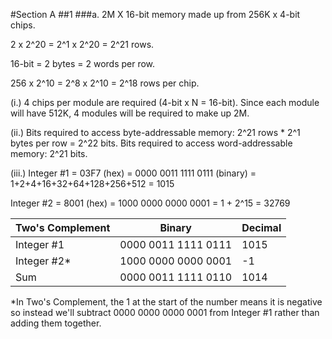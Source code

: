 #Section A
##1
###a.
2M X 16-bit memory made up from 256K x 4-bit chips.

2 x 2^20 = 2^1 x 2^20 = 2^21 rows.

16-bit = 2 bytes = 2 words per row.

256 x 2^10 = 2^8 x 2^10 = 2^18 rows per chip.

(i.) 4 chips per module are required (4-bit x N = 16-bit).  Since each module will have 512K, 4 modules will be required to make up 2M.

(ii.) Bits required to access byte-addressable memory: 2^21 rows * 2^1 bytes per row = 2^22 bits.  Bits required to access word-addressable memory: 2^21 bits.

(iii.) Integer #1 = 03F7 (hex) = 0000 0011 1111 0111 (binary) = 1+2+4+16+32+64+128+256+512 = 1015

Integer #2 = 8001 (hex) = 1000 0000 0000 0001 = 1 + 2^15 = 32769

| Two's Complement | Binary         | Decimal |
|------------------|---------------------|-------|
| Integer #1       | 0000 0011 1111 0111 | 1015  |
| Integer #2\*     | 1000 0000 0000 0001 | -1    |
| Sum              | 0000 0011 1111 0110 | 1014  |

\*In Two's Complement, the 1 at the start of the number means it is negative so instead we'll subtract 0000 0000 0000 0001 from Integer #1 rather than adding them together.
